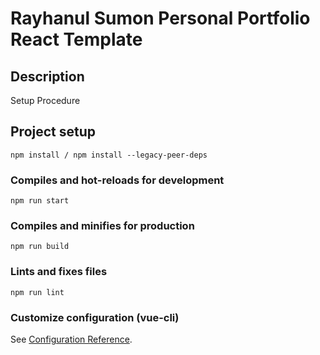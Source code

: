 # Rayhanul Sumon Personal Portfolio React Template

## Description

Setup Procedure 

## Project setup

```
npm install / npm install --legacy-peer-deps
```

### Compiles and hot-reloads for development

```
npm run start
```

### Compiles and minifies for production

``` 
npm run build  
```

### Lints and fixes files

```
npm run lint
```

### Customize configuration (vue-cli)

See [Configuration Reference](https://cli.vuejs.org/config/).
